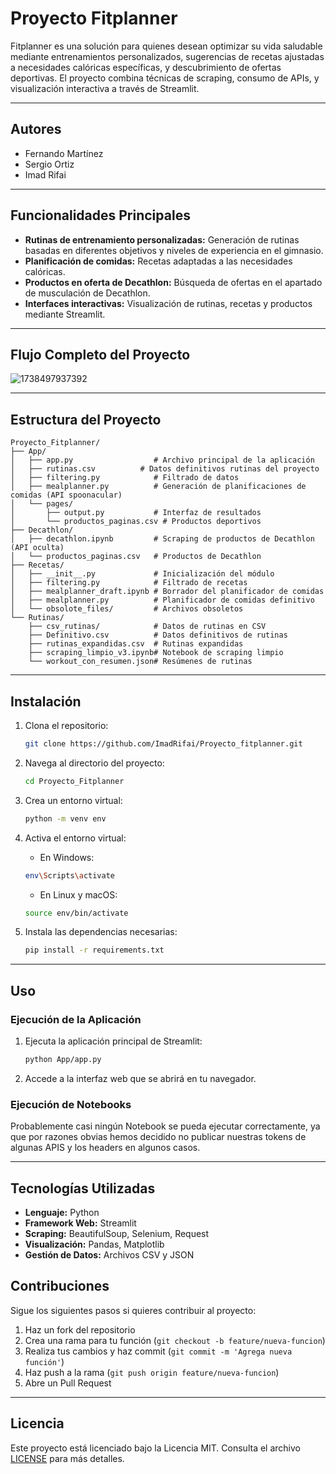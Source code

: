 # Proyecto Fitplanner

Fitplanner es una solución para quienes desean optimizar su vida saludable mediante entrenamientos personalizados, sugerencias de recetas ajustadas a necesidades calóricas específicas, y descubrimiento de ofertas deportivas. El proyecto combina técnicas de scraping, consumo de APIs, y visualización interactiva a través de Streamlit.

---

## Autores

- Fernando Martínez
- Sergio Ortiz
- Imad Rifai

---

## Funcionalidades Principales

- **Rutinas de entrenamiento personalizadas:** Generación de rutinas basadas en diferentes objetivos y niveles de experiencia en el gimnasio.
- **Planificación de comidas:** Recetas adaptadas a las necesidades calóricas.
- **Productos en oferta de Decathlon:** Búsqueda de ofertas en el apartado de musculación de Decathlon.
- **Interfaces interactivas:** Visualización de rutinas, recetas y productos mediante Streamlit.

---

## Flujo Completo del Proyecto


![1738497937392](image/README/1738497937392.png)

---

## Estructura del Proyecto

```
Proyecto_Fitplanner/
├── App/
│   ├── app.py                  # Archivo principal de la aplicación
│   ├── rutinas.csv          # Datos definitivos rutinas del proyecto
│   ├── filtering.py            # Filtrado de datos
│   ├── mealplanner.py          # Generación de planificaciones de comidas (API spoonacular)
│   └── pages/
│       ├── output.py           # Interfaz de resultados
│       └── productos_paginas.csv # Productos deportivos
├── Decathlon/
│   ├── decathlon.ipynb         # Scraping de productos de Decathlon (API oculta)
│   └── productos_paginas.csv   # Productos de Decathlon
├── Recetas/
│   ├── __init__.py             # Inicialización del módulo
│   ├── filtering.py            # Filtrado de recetas
│   ├── mealplanner_draft.ipynb # Borrador del planificador de comidas
│   ├── mealplanner.py          # Planificador de comidas definitivo
│   └── obsolote_files/         # Archivos obsoletos
└── Rutinas/
    ├── csv_rutinas/            # Datos de rutinas en CSV
    ├── Definitivo.csv          # Datos definitivos de rutinas
    ├── rutinas_expandidas.csv  # Rutinas expandidas
    ├── scraping_limpio_v3.ipynb# Notebook de scraping limpio
    └── workout_con_resumen.json# Resúmenes de rutinas

```

---

## Instalación

1. Clona el repositorio:

   ```sh
   git clone https://github.com/ImadRifai/Proyecto_fitplanner.git
   ```
2. Navega al directorio del proyecto:

   ```sh
   cd Proyecto_Fitplanner
   ```
3. Crea un entorno virtual:
   
   ```sh
   python -m venv env
   ```
4. Activa el entorno virtual:
   
   - En Windows:
   ```sh
   env\Scripts\activate
   ```
   - En Linux y macOS:
   ```sh
   source env/bin/activate
   ```
5. Instala las dependencias necesarias:

   ```sh
   pip install -r requirements.txt
   ```

---

## Uso

### Ejecución de la Aplicación

1. Ejecuta la aplicación principal de Streamlit:

   ```sh
   python App/app.py
   ```
2. Accede a la interfaz web que se abrirá en tu navegador.

### Ejecución de Notebooks

Probablemente casi ningún Notebook se pueda ejecutar correctamente, ya que por razones obvias hemos decidido no publicar nuestras tokens de algunas APIS y los headers en algunos casos.

---

## Tecnologías Utilizadas

- **Lenguaje:** Python
- **Framework Web:** Streamlit
- **Scraping:** BeautifulSoup, Selenium, Request
- **Visualización:** Pandas, Matplotlib
- **Gestión de Datos:** Archivos CSV y JSON

## Contribuciones

Sigue los siguientes pasos si quieres contribuir al proyecto:

1. Haz un fork del repositorio
2. Crea una rama para tu función (`git checkout -b feature/nueva-funcion`)
3. Realiza tus cambios y haz commit (`git commit -m 'Agrega nueva función'`)
4. Haz push a la rama (`git push origin feature/nueva-funcion`)
5. Abre un Pull Request

---

## Licencia

Este proyecto está licenciado bajo la Licencia MIT. Consulta el archivo [LICENSE](LICENSE) para más detalles.
